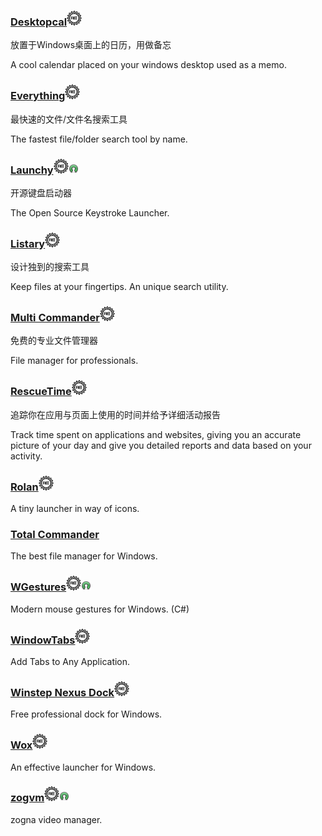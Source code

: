 ### [Desktopcal](http://www.desktopcal.com/)![](/assets/free-tag-hand-drawn-sign.png)

放置于Windows桌面上的日历，用做备忘

A cool calendar placed on your windows desktop used as a memo.

### [Everything](http://www.voidtools.com/)![](/assets/free-tag-hand-drawn-sign.png)

最快速的文件/文件名搜索工具

The fastest file/folder search tool by name.

### [Launchy](http://www.launchy.net/)![](/assets/free-tag-hand-drawn-sign.png)![](/assets/open-source-icon.png)

开源键盘启动器

The Open Source Keystroke Launcher.

### [Listary](http://www.listary.com/)![](/assets/free-tag-hand-drawn-sign.png)

设计独到的搜索工具

Keep files at your fingertips. An unique search utility.

### [Multi Commander](http://multicommander.com/)![](/assets/free-tag-hand-drawn-sign.png)

免费的专业文件管理器

File manager for professionals.

### [RescueTime](https://team.rescuetime.com/)![](/assets/free-tag-hand-drawn-sign.png)

追踪你在应用与页面上使用的时间并给予详细活动报告

Track time spent on applications and websites, giving you an accurate picture of your day and give you detailed reports and data based on your activity.

### [Rolan](http://www.irolan.com/)![](/assets/free-tag-hand-drawn-sign.png)



A tiny launcher in way of icons.

### [Total Commander](https://www.ghisler.com/)

The best file manager for Windows.

### [**WGestures**](http://www.yingdev.com/projects/wgestures)![](/assets/free-tag-hand-drawn-sign.png)![](/assets/open-source-icon.png)

Modern mouse gestures for Windows. \(C\#\)

### [WindowTabs](http://windowtabs.com/)![](/assets/free-tag-hand-drawn-sign.png)

Add Tabs to Any Application.

### [Winstep Nexus Dock](http://www.winstep.net/nexus.asp)![](/assets/free-tag-hand-drawn-sign.png)

Free professional dock for Windows.

### [Wox](http://www.getwox.com/)![](/assets/free-tag-hand-drawn-sign.png)

An effective launcher for Windows.

### [**zogvm**](https://github.com/zogvm/zogvm)![](/assets/free-tag-hand-drawn-sign.png)![](/assets/open-source-icon.png)

zogna video manager.

